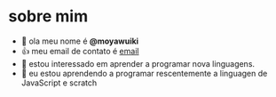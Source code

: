 # sobre mim
- 👋 ola meu nome é **@moyawuiki**
- 👍 meu email de contato é [email](bruna.sant.ribeiro@escola.pr.gov.br)
- 👀 estou interessado em aprender a programar nova linguagens.
- 🌱 eu estou aprendendo a programar rescentemente a linguagen de JavaScript e scratch

